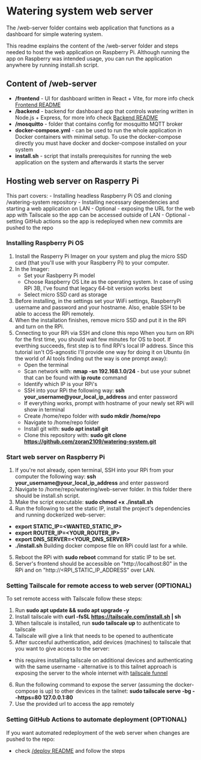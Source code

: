 # Watering system web server

The /web-server folder contains web application that functions as a dashboard for simple watering system.

This readme explains the content of the /web-server folder and steps needed to host the web application on Raspberry Pi.
Although running the app on Raspberry was intended usage, you can run the application anywhere by running install.sh script.

## Content of /web-server
- **/frontend** - UI for dashboard written in React + Vite, for more info check [Frontend README](frontend/README.md)
- **/backend** - backend for dashboard app that controls watering written in Node.js + Express, for more info check [Backend README](backend/README.md)
- **/mosquitto** - folder that contains config for mosquitto MQTT broker
- **docker-compose.yml** - can be used to run the whole application in Docker containers with minimal setup. To use the docker-compose directly you must have docker and docker-compose installed on your system
- **install.sh** - script that installs prerequisites for running the web application on the system and afterwards it starts the server

## Hosting web server on Rasperry Pi
This part covers:
    - Installing headless Raspberry Pi OS and cloning /watering-system repository
    - Installing necessary dependencies and starting a web application on LAN
    - Optional - exposing the URL for the web app with Tailscale so the app can be accessed outside of LAN
    - Optional - setting GitHub actions so the app is redeployed when new commits are pushed to the repo

### Installing Raspberry Pi OS
1. Install the Rasperry Pi Imager on your system and plug the micro SSD card (that you'll use with your Raspberry Pi) to your computer.
2. In the Imager:
    - Set your Rasbperry Pi model
    - Choose Raspberry OS Lite as the operating system. In case of using RPi 3B, I've found that legacy 64-bit version works best
    - Select micro SSD card as storage
3. Before installing, in the settings set your WiFi settings, RaspberryPi username and password and your hostname. Also, enable SSH to be able to access the RPi remotely.
4. When the installation finishes, remove micro SSD and put it in the RPi and turn on the RPi.
5. Cnnecting to your RPi via SSH and clone this repo
When you turn on RPi for the first time, you should wait few minutes for OS to boot. If everthing succeeds, first step is to find RPi's local IP address. Since this tutorial isn't OS-agnostic I'll provide one way for doing it on Ubuntu (in the world of AI tools finding out the way is one prompt away):
    - Open the terminal
    - Scan network with: **nmap -sn 192.168.1.0/24** - but use your subnet that can be found with **ip route** command
    - Identify which IP is your RPi's
    - SSH into your RPi the following way: **ssh your_username@your_local_ip_address** and enter password
    - If everything works, prompt with hostname of your newly set RPi will show in terminal
    - Create /home/repo folder with **sudo mkdir /home/repo**
    - Navigate to /home/repo folder
    - Install git with: **sudo apt install git**
    - Clone this repository with: **sudo git clone https://github.com/zoran2109/watering-system.git**

### Start web server on Raspberry Pi
1. If you're not already, open terminal, SSH into your RPi from your computer the following way: **ssh your_username@your_local_ip_address** and enter password
2. Navigate to /home/repo/watering/web-server folder. In this folder there should be install.sh script.
3. Make the script executable: **sudo chmod +x ./install.sh**
4. Run the following to set the static IP, install the project's dependencies and running dockerized web-server:
- **export STATIC_IP=<WANTED_STATIC_IP>**
- **export ROUTER_IP=<YOUR_ROUTER_IP>**
- **export DNS_SERVER=<YOUR_DNS_SERVER>**
- **./install.sh**
Building docker compose file on RPi could last for a while.
5. Reboot the RPi with **sudo reboot** command for static IP to be set.
6. Server's frontend should be accessible on "http://localhost:80" in the RPi and on "http://<RPI_STATIC_IP_ADDRESS" over LAN.

### Setting Tailscale for remote access to web server (OPTIONAL)
To set remote access with Tailscale follow these steps:
1. Run **sudo apt update && sudo apt upgrade -y**
2. Install tailscale with **curl -fsSL https://tailscale.com/install.sh | sh**
3. When tailscale is installed, run **sudo tailscale up** to authenticate to tailscale
4. Tailscale will give a link that needs to be opened to authenticate
5. After succesful authentication, add devices (machines) to tailscale that you want to give access to the server:
- this requires installing tailscale on additional devices and authenticating with the same username - alternative is to this tailnet approach is exposing the server to the whole internet with [tailscale funnel](https://tailscale.com/kb/1223/funnel)
6. Run the following command to expose the server (assuming the docker-compose is up) to other devices in the tailnet: **sudo tailscale serve -bg --https=80 127.0.0.1:80**
7. Use the provided url to access the app remotely

### Setting GitHub Actions to automate deployment (OPTIONAL)
If you want automated redeployment of the web server when changes are pushed to the repo:
- check [/deploy README](../deploy/README.md) and follow the steps
